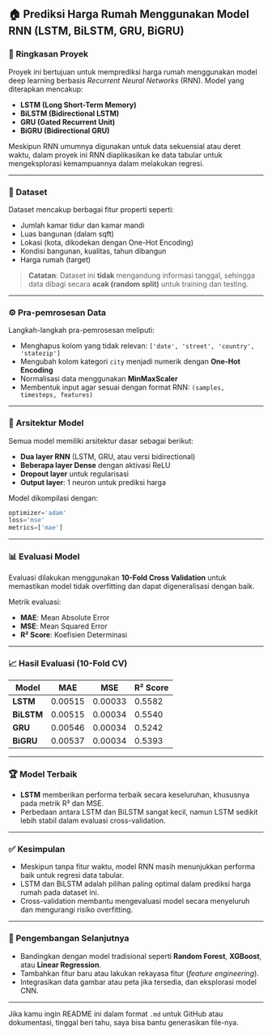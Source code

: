 
## 🏠 Prediksi Harga Rumah Menggunakan Model RNN (LSTM, BiLSTM, GRU, BiGRU)

### 📌 Ringkasan Proyek

Proyek ini bertujuan untuk memprediksi harga rumah menggunakan model deep learning berbasis *Recurrent Neural Networks* (RNN). Model yang diterapkan mencakup:

* **LSTM (Long Short-Term Memory)**
* **BiLSTM (Bidirectional LSTM)**
* **GRU (Gated Recurrent Unit)**
* **BiGRU (Bidirectional GRU)**

Meskipun RNN umumnya digunakan untuk data sekuensial atau deret waktu, dalam proyek ini RNN diaplikasikan ke data tabular untuk mengeksplorasi kemampuannya dalam melakukan regresi.

---

### 📁 Dataset

Dataset mencakup berbagai fitur properti seperti:

* Jumlah kamar tidur dan kamar mandi
* Luas bangunan (dalam sqft)
* Lokasi (kota, dikodekan dengan One-Hot Encoding)
* Kondisi bangunan, kualitas, tahun dibangun
* Harga rumah (target)

> **Catatan**: Dataset ini **tidak** mengandung informasi tanggal, sehingga data dibagi secara **acak (random split)** untuk training dan testing.

---

### ⚙️ Pra-pemrosesan Data

Langkah-langkah pra-pemrosesan meliputi:

* Menghapus kolom yang tidak relevan: `['date', 'street', 'country', 'statezip']`
* Mengubah kolom kategori `city` menjadi numerik dengan **One-Hot Encoding**
* Normalisasi data menggunakan **MinMaxScaler**
* Membentuk input agar sesuai dengan format RNN: `(samples, timesteps, features)`

---

### 🧠 Arsitektur Model

Semua model memiliki arsitektur dasar sebagai berikut:

* **Dua layer RNN** (LSTM, GRU, atau versi bidirectional)
* **Beberapa layer Dense** dengan aktivasi ReLU
* **Dropout layer** untuk regularisasi
* **Output layer**: 1 neuron untuk prediksi harga

Model dikompilasi dengan:

```python
optimizer='adam'
loss='mse'
metrics=['mae']
```

---

### 📊 Evaluasi Model

Evaluasi dilakukan menggunakan **10-Fold Cross Validation** untuk memastikan model tidak overfitting dan dapat digeneralisasi dengan baik.

Metrik evaluasi:

* **MAE**: Mean Absolute Error
* **MSE**: Mean Squared Error
* **R² Score**: Koefisien Determinasi

---

### 📈 Hasil Evaluasi (10-Fold CV)

| Model      | MAE     | MSE     | R² Score |
| ---------- | ------- | ------- | -------- |
| **LSTM**   | 0.00515 | 0.00033 | 0.5582   |
| **BiLSTM** | 0.00515 | 0.00034 | 0.5540   |
| **GRU**    | 0.00546 | 0.00034 | 0.5242   |
| **BiGRU**  | 0.00537 | 0.00034 | 0.5393   |

---

### 🏆 Model Terbaik

* **LSTM** memberikan performa terbaik secara keseluruhan, khususnya pada metrik R² dan MSE.
* Perbedaan antara LSTM dan BiLSTM sangat kecil, namun LSTM sedikit lebih stabil dalam evaluasi cross-validation.

---

### ✅ Kesimpulan

* Meskipun tanpa fitur waktu, model RNN masih menunjukkan performa baik untuk regresi data tabular.
* LSTM dan BiLSTM adalah pilihan paling optimal dalam prediksi harga rumah pada dataset ini.
* Cross-validation membantu mengevaluasi model secara menyeluruh dan mengurangi risiko overfitting.

---

### 🚀 Pengembangan Selanjutnya

* Bandingkan dengan model tradisional seperti **Random Forest**, **XGBoost**, atau **Linear Regression**.
* Tambahkan fitur baru atau lakukan rekayasa fitur (*feature engineering*).
* Integrasikan data gambar atau peta jika tersedia, dan eksplorasi model CNN.

---

Jika kamu ingin README ini dalam format `.md` untuk GitHub atau dokumentasi, tinggal beri tahu, saya bisa bantu generasikan file-nya.
